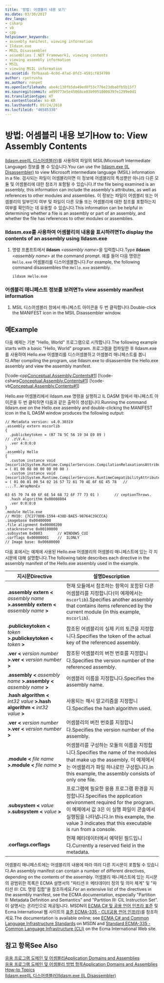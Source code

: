 ```yaml
---
title: '방법: 어셈블리 내용 보기'
ms.date: 03/30/2017
dev_langs:
- csharp
- vb
- cpp
helpviewer_keywords:
- assembly manifest, viewing information
- Ildasm.exe
- MSIL Disassembler
- assemblies [.NET Framework], viewing contents
- viewing assembly information
- MSIL
- viewing MSIL information
ms.assetid: fb7baaab-4c0d-47ad-8fd3-4591cf834709
author: rpetrusha
ms.author: ronpet
ms.openlocfilehash: abe4c130fb5da49ed0f53c776e23dba8fb5b15f7
ms.sourcegitcommit: ad99773e5e45068ce03b99518008397e1299e0d1
ms.translationtype: HT
ms.contentlocale: ko-KR
ms.lasthandoff: 09/24/2018
ms.locfileid: "46585338"
---
```

# <a name="how-to-view-assembly-contents"></a><span data-ttu-id="e3dc2-102">방법: 어셈블리 내용 보기</span><span class="sxs-lookup"><span data-stu-id="e3dc2-102">How to: View Assembly Contents</span></span>
<span data-ttu-id="e3dc2-103">[Ildasm.exe(IL 디스어셈블러)](../../../docs/framework/tools/ildasm-exe-il-disassembler.md)를 사용하여 파일의 MSIL(Microsoft Intermediate Language) 정보를 볼 수 있습니다.</span><span class="sxs-lookup"><span data-stu-id="e3dc2-103">You can use the [Ildasm.exe (IL Disassembler)](../../../docs/framework/tools/ildasm-exe-il-disassembler.md) to view Microsoft intermediate language (MSIL) information in a file.</span></span> <span data-ttu-id="e3dc2-104">검사되는 파일이 어셈블리이면 이 정보에 어셈블리의 특성뿐만 아니라 다른 모듈 및 어셈블리에 대한 참조가 포함될 수 있습니다.</span><span class="sxs-lookup"><span data-stu-id="e3dc2-104">If the file being examined is an assembly, this information can include the assembly's attributes, as well as references to other modules and assemblies.</span></span> <span data-ttu-id="e3dc2-105">이 정보는 파일이 어셈블리 또는 어셈블리의 일부인지 여부 및 파일이 다른 모듈 또는 어셈블리에 대한 참조를 포함하는지 여부를 확인하는 데 유용할 수 있습니다.</span><span class="sxs-lookup"><span data-stu-id="e3dc2-105">This information can be helpful in determining whether a file is an assembly or part of an assembly, and whether the file has references to other modules or assemblies.</span></span>  
  
### <a name="to-display-the-contents-of-an-assembly-using-ildasmexe"></a><span data-ttu-id="e3dc2-106">Ildasm.exe를 사용하여 어셈블리의 내용을 표시하려면</span><span class="sxs-lookup"><span data-stu-id="e3dc2-106">To display the contents of an assembly using Ildasm.exe</span></span>  
  
1.  <span data-ttu-id="e3dc2-107">명령 프롬프트에서 **ildasm** \<*assembly name*>을 입력합니다.</span><span class="sxs-lookup"><span data-stu-id="e3dc2-107">Type **ildasm** \<*assembly name*> at the command prompt.</span></span> <span data-ttu-id="e3dc2-108">예를 들어 다음 명령은 `Hello.exe` 어셈블리를 디스어셈블합니다.</span><span class="sxs-lookup"><span data-stu-id="e3dc2-108">For example, the following command disassembles the `Hello.exe` assembly.</span></span>  
  
    ```  
    ildasm Hello.exe  
    ```  
  
### <a name="to-view-assembly-manifest-information"></a><span data-ttu-id="e3dc2-109">어셈블리 매니페스트 정보를 보려면</span><span class="sxs-lookup"><span data-stu-id="e3dc2-109">To view assembly manifest information</span></span>  
  
1.  <span data-ttu-id="e3dc2-110">MSIL 디스어셈블러 창에서 매니페스트 아이콘을 두 번 클릭합니다.</span><span class="sxs-lookup"><span data-stu-id="e3dc2-110">Double-click the MANIFEST icon in the MSIL Disassembler window.</span></span>  
  
## <a name="example"></a><span data-ttu-id="e3dc2-111">예</span><span class="sxs-lookup"><span data-stu-id="e3dc2-111">Example</span></span>  
 <span data-ttu-id="e3dc2-112">다음 예제는 기본 "Hello, World" 프로그램으로 시작합니다.</span><span class="sxs-lookup"><span data-stu-id="e3dc2-112">The following example starts with a basic "Hello, World" program.</span></span> <span data-ttu-id="e3dc2-113">프로그램을 컴파일한 후 Ildasm.exe를 사용하여 Hello.exe 어셈블리를 디스어셈블하고 어셈블리 매니페스트를 봅니다.</span><span class="sxs-lookup"><span data-stu-id="e3dc2-113">After compiling the program, use Ildasm.exe to disassemble the Hello.exe assembly and view the assembly manifest.</span></span>  
  
 [!code-cpp[Conceptual.Assembly.Contents#1](../../../samples/snippets/cpp/VS_Snippets_CLR/conceptual.assembly.contents/cpp/source.cpp#1)]
 [!code-csharp[Conceptual.Assembly.Contents#1](../../../samples/snippets/csharp/VS_Snippets_CLR/conceptual.assembly.contents/cs/source.cs#1)]
 [!code-vb[Conceptual.Assembly.Contents#1](../../../samples/snippets/visualbasic/VS_Snippets_CLR/conceptual.assembly.contents/vb/source.vb#1)]  
  
 <span data-ttu-id="e3dc2-114">Hello.exe 어셈블리에서 ildasm.exe 명령을 실행하고 IL DASM 창에서 매니페스트 아이콘을 두 번 클릭하면 다음과 같은 출력이 생성됩니다.</span><span class="sxs-lookup"><span data-stu-id="e3dc2-114">Running the command ildasm.exe on the Hello.exe assembly and double-clicking the MANIFEST icon in the IL DASM window produces the following output:</span></span>  
  
```  
// Metadata version: v4.0.30319  
.assembly extern mscorlib  
{  
  .publickeytoken = (B7 7A 5C 56 19 34 E0 89 )                         // .z\V.4..  
  .ver 4:0:0:0  
}  
.assembly Hello  
{  
  .custom instance void [mscorlib]System.Runtime.CompilerServices.CompilationRelaxationsAttribute::.ctor(int32) = ( 01 00 08 00 00 00 00 00 )   
  .custom instance void [mscorlib]System.Runtime.CompilerServices.RuntimeCompatibilityAttribute::.ctor() = ( 01 00 01 00 54 02 16 57 72 61 70 4E 6F 6E 45 78   // ....T..WrapNonEx  
                                                                                                             63 65 70 74 69 6F 6E 54 68 72 6F 77 73 01 )       // ceptionThrows.  
  .hash algorithm 0x00008004  
  .ver 0:0:0:0  
}  
.module Hello.exe  
// MVID: {7C2770DB-1594-438D-BAE5-98764C39CCCA}  
.imagebase 0x00400000  
.file alignment 0x00000200  
.stackreserve 0x00100000  
.subsystem 0x0003       // WINDOWS_CUI  
.corflags 0x00000001    //  ILONLY  
// Image base: 0x00600000  
```  
  
 <span data-ttu-id="e3dc2-115">다음 표에서는 예제에 사용된 Hello.exe 어셈블리의 어셈블리 매니페스트에 있는 각 지시문에 대해 설명합니다.</span><span class="sxs-lookup"><span data-stu-id="e3dc2-115">The following table describes each directive in the assembly manifest of the Hello.exe assembly used in the example.</span></span>  
  
|<span data-ttu-id="e3dc2-116">지시문</span><span class="sxs-lookup"><span data-stu-id="e3dc2-116">Directive</span></span>|<span data-ttu-id="e3dc2-117">설명</span><span class="sxs-lookup"><span data-stu-id="e3dc2-117">Description</span></span>|  
|---------------|-----------------|  
|<span data-ttu-id="e3dc2-118">**.assembly extern \<** *assembly name* **>**</span><span class="sxs-lookup"><span data-stu-id="e3dc2-118">**.assembly extern \<** *assembly name* **>**</span></span>|<span data-ttu-id="e3dc2-119">현재 모듈에서 참조하는 항목이 포함된 다른 어셈블리를 지정합니다(이 예제에서는 `mscorlib`).</span><span class="sxs-lookup"><span data-stu-id="e3dc2-119">Specifies another assembly that contains items referenced by the current module (in this example, `mscorlib`).</span></span>|  
|<span data-ttu-id="e3dc2-120">**.publickeytoken \<** *token* **>**</span><span class="sxs-lookup"><span data-stu-id="e3dc2-120">**.publickeytoken \<** *token* **>**</span></span>|<span data-ttu-id="e3dc2-121">참조된 어셈블리의 실제 키의 토큰을 지정합니다.</span><span class="sxs-lookup"><span data-stu-id="e3dc2-121">Specifies the token of the actual key of the referenced assembly.</span></span>|  
|<span data-ttu-id="e3dc2-122">**.ver \<** *version number* **>**</span><span class="sxs-lookup"><span data-stu-id="e3dc2-122">**.ver \<** *version number* **>**</span></span>|<span data-ttu-id="e3dc2-123">참조된 어셈블리의 버전 번호를 지정합니다.</span><span class="sxs-lookup"><span data-stu-id="e3dc2-123">Specifies the version number of the referenced assembly.</span></span>|  
|<span data-ttu-id="e3dc2-124">**.assembly \<** *assembly name* **>**</span><span class="sxs-lookup"><span data-stu-id="e3dc2-124">**.assembly \<** *assembly name* **>**</span></span>|<span data-ttu-id="e3dc2-125">어셈블리 이름을 지정합니다.</span><span class="sxs-lookup"><span data-stu-id="e3dc2-125">Specifies the assembly name.</span></span>|  
|<span data-ttu-id="e3dc2-126">**.hash algorithm \<** *int32 value* **>**</span><span class="sxs-lookup"><span data-stu-id="e3dc2-126">**.hash algorithm \<** *int32 value* **>**</span></span>|<span data-ttu-id="e3dc2-127">사용되는 해시 알고리즘을 지정합니다.</span><span class="sxs-lookup"><span data-stu-id="e3dc2-127">Specifies the hash algorithm used.</span></span>|  
|<span data-ttu-id="e3dc2-128">**.ver \<** *version number* **>**</span><span class="sxs-lookup"><span data-stu-id="e3dc2-128">**.ver \<** *version number* **>**</span></span>|<span data-ttu-id="e3dc2-129">어셈블리의 버전 번호를 지정합니다.</span><span class="sxs-lookup"><span data-stu-id="e3dc2-129">Specifies the version number of the assembly.</span></span>|  
|<span data-ttu-id="e3dc2-130">**.module \<** *file name* **>**</span><span class="sxs-lookup"><span data-stu-id="e3dc2-130">**.module \<** *file name* **>**</span></span>|<span data-ttu-id="e3dc2-131">어셈블리를 구성하는 모듈의 이름을 지정합니다.</span><span class="sxs-lookup"><span data-stu-id="e3dc2-131">Specifies the name of the modules that make up the assembly.</span></span> <span data-ttu-id="e3dc2-132">이 예제에서는 어셈블리가 파일 하나로만 구성됩니다.</span><span class="sxs-lookup"><span data-stu-id="e3dc2-132">In this example, the assembly consists of only one file.</span></span>|  
|<span data-ttu-id="e3dc2-133">**.subsystem \<** *value* **>**</span><span class="sxs-lookup"><span data-stu-id="e3dc2-133">**.subsystem \<** *value* **>**</span></span>|<span data-ttu-id="e3dc2-134">프로그램에 필요한 응용 프로그램 환경을 지정합니다.</span><span class="sxs-lookup"><span data-stu-id="e3dc2-134">Specifies the application environment required for the program.</span></span> <span data-ttu-id="e3dc2-135">이 예제에서 값 3은 이 실행 파일이 콘솔에서 실행됨을 나타냅니다.</span><span class="sxs-lookup"><span data-stu-id="e3dc2-135">In this example, the value 3 indicates that this executable is run from a console.</span></span>|  
|<span data-ttu-id="e3dc2-136">**.corflags**</span><span class="sxs-lookup"><span data-stu-id="e3dc2-136">**.corflags**</span></span>|<span data-ttu-id="e3dc2-137">현재 메타데이터에서 예약된 필드입니다.</span><span class="sxs-lookup"><span data-stu-id="e3dc2-137">Currently a reserved field in the metadata.</span></span>|  
  
 <span data-ttu-id="e3dc2-138">어셈블리 매니페스트에는 어셈블리의 내용에 따라 여러 다른 지시문이 포함될 수 있습니다.</span><span class="sxs-lookup"><span data-stu-id="e3dc2-138">An assembly manifest can contain a number of different directives, depending on the contents of the assembly.</span></span> <span data-ttu-id="e3dc2-139">어셈블리 매니페스트에 있는 지시문의 광범위한 목록은 ECMA 설명서의 "파티션 II: 메타데이터 정의 및 의미 체계" 및 "파티션 III: CIL 명령 집합"을 참조하세요.</span><span class="sxs-lookup"><span data-stu-id="e3dc2-139">For an extensive list of the directives in the assembly manifest, see the ECMA documentation, especially "Partition II: Metadata Definition and Semantics" and "Partition III: CIL Instruction Set".</span></span> <span data-ttu-id="e3dc2-140">이 설명서는 온라인으로 제공됩니다. MSDN의 [ECMA C# 및 공용 언어 인프라 표준](https://go.microsoft.com/fwlink/?LinkID=99212) 및 Ecma International 웹 사이트의 [표준 ECMA-335 - CLI(공용 언어 인프라)](https://go.microsoft.com/fwlink/?LinkID=65552)를 참조하세요.</span><span class="sxs-lookup"><span data-stu-id="e3dc2-140">The documentation is available online; see [ECMA C# and Common Language Infrastructure Standards](https://go.microsoft.com/fwlink/?LinkID=99212) on MSDN and [Standard ECMA-335 - Common Language Infrastructure (CLI)](https://go.microsoft.com/fwlink/?LinkID=65552) on the Ecma International Web site.</span></span>  
  
## <a name="see-also"></a><span data-ttu-id="e3dc2-141">참고 항목</span><span class="sxs-lookup"><span data-stu-id="e3dc2-141">See Also</span></span>  
 [<span data-ttu-id="e3dc2-142">응용 프로그램 도메인 및 어셈블리</span><span class="sxs-lookup"><span data-stu-id="e3dc2-142">Application Domains and Assemblies</span></span>](https://msdn.microsoft.com/library/433b04ae-4ba8-4849-9dbd-79194f240346)  
 [<span data-ttu-id="e3dc2-143">응용 프로그램 도메인 및 어셈블리 방법 항목</span><span class="sxs-lookup"><span data-stu-id="e3dc2-143">Application Domains and Assemblies How-to Topics</span></span>](../../../docs/framework/app-domains/application-domains-and-assemblies-how-to-topics.md)  
 [<span data-ttu-id="e3dc2-144">Ildasm.exe(IL 디스어셈블러)</span><span class="sxs-lookup"><span data-stu-id="e3dc2-144">Ildasm.exe (IL Disassembler)</span></span>](../../../docs/framework/tools/ildasm-exe-il-disassembler.md)

